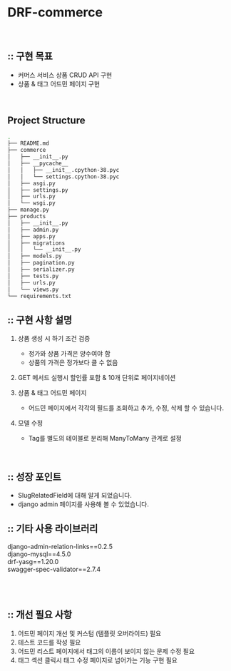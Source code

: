 # DRF-commerce

<br />

## :: 구현 목표 
- 커머스 서비스 상품 CRUD API 구현
- 상품 & 태그 어드민 페이지 구현

<br />



## Project Structure

```bash
.
├── README.md
├── commerce
│   ├── __init__.py
│   ├── __pycache__
│   │   ├── __init__.cpython-38.pyc
│   │   └── settings.cpython-38.pyc
│   ├── asgi.py
│   ├── settings.py
│   ├── urls.py
│   └── wsgi.py
├── manage.py
├── products
│   ├── __init__.py
│   ├── admin.py
│   ├── apps.py
│   ├── migrations
│   │   └── __init__.py
│   ├── models.py
│   ├── pagination.py
│   ├── serializer.py
│   ├── tests.py
│   ├── urls.py
│   └── views.py
└── requirements.txt
```



## :: 구현 사항 설명 
1. 상품 생성 시 하기 조건 검증
      - 정가와 상품 가격은 양수여야 함
      - 상품의 가격은 정가보다 클 수 없음

2. GET 메서드 실행시 할인률 포함 & 10개 단위로 페이지네이션

3. 상품 & 태그 어드민 페이지
      - 어드민 페이지에서 각각의 필드를 조회하고 추가, 수정, 삭제 할 수 있습니다.

4. 모델 수정
    - Tag를 별도의 테이블로 분리해 ManyToMany 관계로 설정


<br />

## :: 성장 포인트 

- SlugRelatedField에 대해 알게 되었습니다.
- django admin 페이지를 사용해 볼 수 있었습니다.

## :: 기타 사용 라이브러리
django-admin-relation-links==0.2.5 <br />
django-mysql==4.5.0 <br />
drf-yasg==1.20.0 <br />
swagger-spec-validator==2.7.4 <br />

<br />

<br />

## :: 개선 필요 사항
1. 어드민 페이지 개선 및 커스텀 (템플릿 오버라이드) 필요
2. 테스트 코드를 작성 필요
3. 어드민 리스트 페이지에서 태그의 이름이 보이지 않는 문제 수정 필요
4. 태그 섹션 클릭시 태그 수정 페이지로 넘어가는 기능 구현 필요
